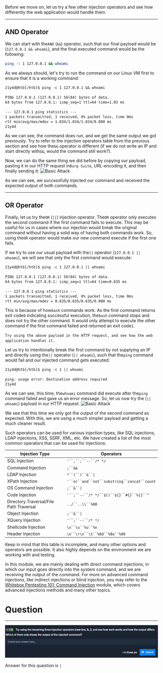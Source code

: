﻿Before we move on, let us try a few other injection operators and see how differently the web application would handle them.

---

## AND Operator

We can start with the`AND` (`&&`) operator, such that our final payload would be (`127.0.0.1 && whoami`), and the final executed command would be the following:


```bash
ping -c 1 127.0.0.1 && whoami
```

As we always should, let's try to run the command on our Linux VM first to ensure that it is a working command:


```shell-session
21y4d@htb[/htb]$ ping -c 1 127.0.0.1 && whoami

PING 127.0.0.1 (127.0.0.1) 56(84) bytes of data.
64 bytes from 127.0.0.1: icmp_seq=1 ttl=64 time=1.03 ms

--- 127.0.0.1 ping statistics ---
1 packets transmitted, 1 received, 0% packet loss, time 0ms
rtt min/avg/max/mdev = 1.034/1.034/1.034/0.000 ms
21y4d
```

As we can see, the command does run, and we get the same output we got previously. Try to refer to the injection operators table from the previous section and see how the`&&` operator is different (if we do not write an IP and start directly with`&&`, would the command still work?).

Now, we can do the same thing we did before by copying our payload, pasting it in our HTTP request in`Burp Suite`, URL-encoding it, and then finally sending it: ![Basic Attack](https://academy.hackthebox.com/storage/modules/109/cmdinj_basic_AND.jpg)

As we can see, we successfully injected our command and received the expected output of both commands.

---

## OR Operator

Finally, let us try the`OR` (`||`) injection operator. The`OR` operator only executes the second command if the first command fails to execute. This may be useful for us in cases where our injection would break the original command without having a solid way of having both commands work. So, using the`OR` operator would make our new command execute if the first one fails.

If we try to use our usual payload with the`||` operator (`127.0.0.1 || whoami`), we will see that only the first command would execute:

```shell-session
21y4d@htb[/htb]$ ping -c 1 127.0.0.1 || whoami

PING 127.0.0.1 (127.0.0.1) 56(84) bytes of data.
64 bytes from 127.0.0.1: icmp_seq=1 ttl=64 time=0.635 ms

--- 127.0.0.1 ping statistics ---
1 packets transmitted, 1 received, 0% packet loss, time 0ms
rtt min/avg/max/mdev = 0.635/0.635/0.635/0.000 ms
```

This is because of how`bash` commands work. As the first command returns exit code`0` indicating successful execution, the`bash` command stops and does not try the other command. It would only attempt to execute the other command if the first command failed and returned an exit code`1`.

`Try using the above payload in the HTTP request, and see how the web application handles it.`

Let us try to intentionally break the first command by not supplying an IP and directly using the`||` operator (`|| whoami`), such that the`ping` command would fail and our injected command gets executed:


```shell-session
21y4d@htb[/htb]$ ping -c 1 || whoami

ping: usage error: Destination address required
21y4d
```

As we can see, this time, the`whoami` command did execute after the`ping` command failed and gave us an error message. So, let us now try the (`|| whoami`) payload in our HTTP request: ![Basic Attack](https://academy.hackthebox.com/storage/modules/109/cmdinj_basic_OR.jpg)

We see that this time we only got the output of the second command as expected. With this, we are using a much simpler payload and getting a much cleaner result.

Such operators can be used for various injection types, like SQL injections, LDAP injections, XSS, SSRF, XML, etc. We have created a list of the most common operators that can be used for injections:

| **Injection Type** | **Operators** |
| --------------------------------------- | ------------------------------------------------- |
| SQL Injection | `'``,``;``--``/* */` |
| Command Injection | `;``&&` |
| LDAP Injection | `*``(``)``&``\|` |
| XPath Injection | `'``or``and``not``substring``concat``count` |
| OS Command Injection | `;``&``\|` |
| Code Injection | `'``;``--``/* */``$()``${}``#{}``%{}``^` |
| Directory Traversal/File Path Traversal | `../``..\\``%00` |
| Object Injection | `;``&``\|` |
| XQuery Injection | `'``;``--``/* */` |
| Shellcode Injection | `\x``\u``%u``%n` |
| Header Injection | `\n``\r\n``\t``%0d``%0a``%09` |

Keep in mind that this table is incomplete, and many other options and operators are possible. It also highly depends on the environment we are working with and testing.

In this module, we are mainly dealing with direct command injections, in which our input goes directly into the system command, and we are receiving the output of the command. For more on advanced command injections, like indirect injections or blind injection, you may refer to the [Whitebox Pentesting 101: Command Injection](https://academy.hackthebox.com/course/preview/whitebox-pentesting-101-command-injection) module, which covers advanced injections methods and many other topics.

# Question
---

![Pasted image 20250205135645.png](../../../../IMAGES/Pasted%20image%2020250205135645.png)

Answer for this question is `|`

